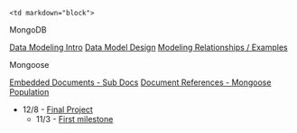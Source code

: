 	<td markdown="block">


<!-- 
* [](slides//.html)
* [](slides//.html)
-->
</td>
	<td markdown="block">
MongoDB

[Data Modeling Intro](https://docs.mongodb.com/manual/core/data-modeling-introduction/)
[Data Model Design](https://docs.mongodb.com/v3.2/core/data-model-design/)
[Modeling Relationships / Examples](https://docs.mongodb.com/v3.2/applications/data-models-relationships/)

Mongoose

[Embedded Documents - Sub Docs](http://mongoosejs.com/docs/subdocs.html) 
[Document References - Mongoose Population](http://mongoosejs.com/docs/populate.html) 

</td>
	<td markdown="block">

* 12/8 - [Final Project](final-project.html)
    * 11/3 - [First milestone](final-project.html#proposal)

</td>
